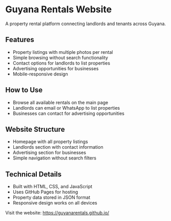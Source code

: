 # Guyana Rentals Website

A property rental platform connecting landlords and tenants across Guyana.

## Features

- Property listings with multiple photos per rental
- Simple browsing without search functionality
- Contact options for landlords to list properties
- Advertising opportunities for businesses
- Mobile-responsive design

## How to Use

- Browse all available rentals on the main page
- Landlords can email or WhatsApp to list properties
- Businesses can contact for advertising opportunities

## Website Structure

- Homepage with all property listings
- Landlords section with contact information
- Advertising section for businesses
- Simple navigation without search filters

## Technical Details

- Built with HTML, CSS, and JavaScript
- Uses GitHub Pages for hosting
- Property data stored in JSON format
- Responsive design works on all devices

Visit the website: https://guyanarentals.github.io/
